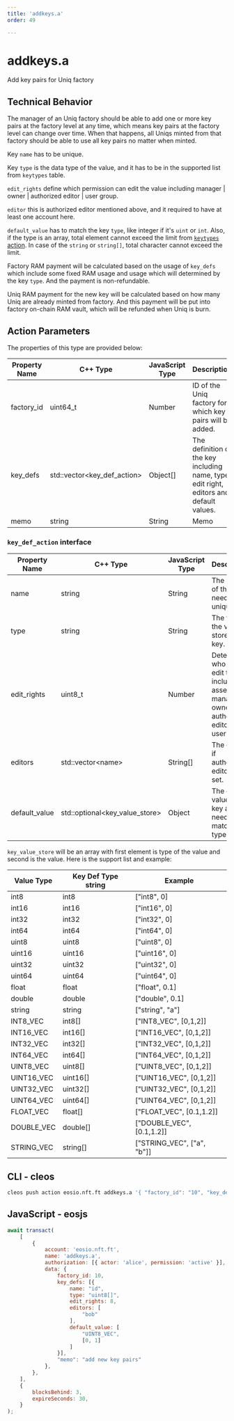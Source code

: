 ```yaml
---
title: 'addkeys.a'
order: 49

---
```


# addkeys.a

Add key pairs for Uniq factory

## Technical Behavior

The manager of an Uniq factory should be able to add one or more key pairs at the factory level at any time, which means key pairs at the factory level can change over time. When that happens, all Uniqs minted from that factory should be able to use all key pairs no matter when minted.

Key `name` has to be unique.

Key `type` is the data type of the value, and it has to be in the supported list from `keytypes` table.

`edit_rights` define which permission can edit the value including manager | owner | authorized editor | user group.

`editor` this is authorized editor mentioned above, and it required to have at least one account here.

`default_value` has to match the key `type`, like integer if it's `uint` or `int`. Also, if the type is an array, total element cannot exceed the limit from [`keytypes` action](./setktypes.md). In case of the `string` or `string[]`, total character cannot exceed the limit.

Factory RAM payment will be calculated based on the usage of `key_defs` which include some fixed RAM usage and usage which will determined by the key `type`. And the payment is non-refundable.

Uniq RAM payment for the new key will be calculated based on how many Uniq are already minted from factory. And this payment will be put into factory on-chain RAM vault, which will be refunded when Uniq is burn.

## Action Parameters

The properties of this type are provided below:

| Property Name | C++ Type                     | JavaScript Type | Description                                                                             |
| ------------- | ---------------------------- | --------------- | --------------------------------------------------------------------------------------- |
| factory_id    | uint64_t                     | Number          | ID of the Uniq factory for which key pairs will be added.                               |
| key_defs      | std::vector\<key_def_action> | Object[]        | The definition of the key including name, type, edit right, editors and default values. |
| memo          | string                       | String          | Memo                                                                                    |

### `key_def_action` interface

| Property Name | C++ Type                        | JavaScript Type | Description                                                                                     |
| ------------- | ------------------------------- | --------------- | ----------------------------------------------------------------------------------------------- |
| name          | string                          | String          | The name of the key, need to be unique.                                                         |
| type          | string                          | String          | The type of the value store in the key.                                                         |
| edit_rights   | uint8_t                         | Number          | Determine who can edit the key including asset manager, owner, authorized editor or user group. |
| editors       | std::vector\<name>              | String[]        | The editor if authorized editor is set.                                                         |                 
| default_value | std::optional\<key_value_store> | Object          | The default value of the key and this need to match with type.                                  |                 

`key_value_store` will be an array with first element is type of the value and second is the value. Here is the support list and example:

| Value Type | Key Def Type string | Example                    |
| ---------- | ------------------- | -------------------------- |
| int8       | int8                | ["int8", 0]                |
| int16      | int16               | ["int16", 0]               |
| int32      | int32               | ["int32", 0]               |
| int64      | int64               | ["int64", 0]               |
| uint8      | uint8               | ["uint8", 0]               |
| uint16     | uint16              | ["uint16", 0]              |
| uint32     | uint32              | ["uint32", 0]              |
| uint64     | uint64              | ["uint64", 0]              |
| float      | float               | ["float", 0.1]             |
| double     | double              | ["double", 0.1]            |
| string     | string              | ["string", "a"]            |
| INT8_VEC   | int8[]              | ["INT8_VEC", [0,1,2]]      |
| INT16_VEC  | int16[]             | ["INT16_VEC", [0,1,2]]     |
| INT32_VEC  | int32[]             | ["INT32_VEC", [0,1,2]]     |
| INT64_VEC  | int64[]             | ["INT64_VEC", [0,1,2]]     |
| UINT8_VEC  | uint8[]             | ["UINT8_VEC", [0,1,2]]     |
| UINT16_VEC | uint16[]            | ["UINT16_VEC", [0,1,2]]    |
| UINT32_VEC | uint32[]            | ["UINT32_VEC", [0,1,2]]    |
| UINT64_VEC | uint64[]            | ["UINT64_VEC", [0,1,2]]    |
| FLOAT_VEC  | float[]             | ["FLOAT_VEC", [0.1,1.2]]   |
| DOUBLE_VEC | double[]            | ["DOUBLE_VEC", [0.1,1.2]]  |
| STRING_VEC | string[]            | ["STRING_VEC", ["a", "b"]] |

## CLI - cleos

```bash
cleos push action eosio.nft.ft addkeys.a '{ "factory_id": "10", "key_defs": [ { "name": "id", "type": "uint8[]", "edit_rights": 8, "editors": [ "bob" ], "default_value": [ "UINT8_VEC", [0, 1] ] } ], "memo": "new key pairs" }' -p alice@active
```

## JavaScript - eosjs

```js
await transact(
    [
        {
            account: 'eosio.nft.ft',
            name: 'addkeys.a',
            authorization: [{ actor: 'alice', permission: 'active' }],
            data: {
                factory_id: 10,
                key_defs: [{
                    name: "id",
                    type: "uint8[]",
                    edit_rights: 8,
                    editors: [
                        "bob"
                    ],
                    default_value: [
                        "UINT8_VEC",
                        [0, 1]
                    ]
                }],
                "memo": "add new key pairs"
            },
        },
    ],
    {
        blocksBehind: 3,
        expireSeconds: 30,
    }
);
```